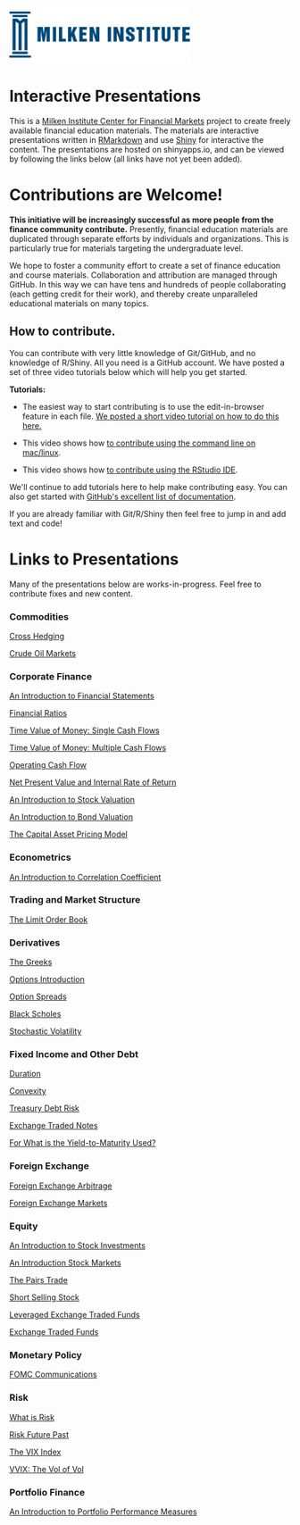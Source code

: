 <div id="mi"><img src="mi.png" style="height:100px;"></div> 

# Interactive Presentations

This is a [Milken Institute Center for Financial Markets](http://www.milkeninstitute.org/centers/markets) project to create freely available financial education materials. The materials are interactive presentations written in [RMarkdown](http://rmarkdown.rstudio.com/) and use [Shiny](http://shiny.rstudio.com/) for interactive the content.  The presentations are hosted on shinyapps.io, and can be viewed by following the links below (all links have not yet been added).

# Contributions are Welcome!

**This initiative will be increasingly successful as more people from the finance community contribute.**  Presently, financial education materials are duplicated through separate efforts by individuals and organizations. This is particularly true for materials targeting the undergraduate level.

We hope to foster a community effort to create a set of finance education and course materials. Collaboration and attribution are managed through GitHub.  In this way we can have tens and hundreds of people collaborating (each getting credit for their work), and thereby create unparalleled educational materials on many topics.

## How to contribute.

You can contribute with very little knowledge of Git/GitHub, and no knowledge of R/Shiny.  All you need is a GitHub account.  We have posted a set of three video tutorials below which will help you get started.

**Tutorials:**

-  The easiest way to start contributing is to use the edit-in-browser feature in each file. [We posted a short video tutorial on how to do this here.](https://www.youtube.com/watch?v=iVC9UKkaiko)  

-  This video shows how [to contribute using the command line on mac/linux](https://www.youtube.com/watch?v=pII-Jop07yM). 

-  This video shows how [to contribute using the RStudio IDE](https://www.youtube.com/watch?v=4zDQSibnyzM).

We'll continue to add tutorials here to help make contributing easy.  You can also get started with [GitHub's excellent list of documentation](https://help.github.com/articles/good-resources-for-learning-git-and-github).

If you are already familiar with Git/R/Shiny then feel free to jump in and add text and code!  

# Links to Presentations

Many of the presentations below are works-in-progress.  Feel free to contribute fixes and new content. 

### Commodities

[Cross Hedging](https://micfm.shinyapps.io/cross_hedging_presentation)

[Crude Oil Markets](https://micfm.shinyapps.io/crude_oil_markets)

### Corporate Finance

[An Introduction to Financial Statements](https://micfm.shinyapps.io/basic_financial_statements)

[Financial Ratios](https://micfm.shinyapps.io/Financial_Ratios)

[Time Value of Money: Single Cash Flows](https://micfm.shinyapps.io/TVM_Single_CFs)

[Time Value of Money: Multiple Cash Flows](https://micfm.shinyapps.io/TVM_Multiple_CFs/)

[Operating Cash Flow](https://micfm.shinyapps.io/OCFs)

[Net Present Value and Internal Rate of Return](https://micfm.shinyapps.io/NPV_and_IRR/)

[An Introduction to Stock Valuation](https://micfm.shinyapps.io/intro_stock_valuation/)

[An Introduction to Bond Valuation](https://micfm.shinyapps.io/intro_bond_valuation)

[The Capital Asset Pricing Model](https://micfm.shinyapps.io/The_CAPM)

### Econometrics

[An Introduction to Correlation Coefficient](https://micfm.shinyapps.io/what_is_correlation)

### Trading and Market Structure

[The Limit Order Book](https://micfm.shinyapps.io/limit_order_book/)

### Derivatives

[The Greeks](https://micfm.shinyapps.io/greeks)

[Options Introduction](https://micfm.shinyapps.io/option_intro)

[Option Spreads](https://micfm.shinyapps.io/option_spreads)

[Black Scholes](https://micfm.shinyapps.io/black_scholes)

[Stochastic Volatility](https://micfm.shinyapps.io/stochastic_vol)

### Fixed Income and Other Debt

[Duration](https://micfm.shinyapps.io/intro_duration/)

[Convexity](https://micfm.shinyapps.io/convexity/)

[Treasury Debt Risk](https://micfm.shinyapps.io/treasury_debt_risk/)

[Exchange Traded Notes](https://micfm.shinyapps.io/ETNs/)

[For What is the Yield-to-Maturity Used?](https://micfm.shinyapps.io/For_What_YTM_Used/)

### Foreign Exchange

[Foreign Exchange Arbitrage](https://micfm.shinyapps.io/fx_arbitrage/)

[Foreign Exchange Markets](https://micfm.shinyapps.io/fx_market)

### Equity

[An Introduction to Stock Investments](https://micfm.shinyapps.io/stock/)

[An Introduction Stock Markets](https://micfm.shinyapps.io/stock_markets/)

[The Pairs Trade](https://micfm.shinyapps.io/pairs_trade/)

[Short Selling Stock](https://micfm.shinyapps.io/short_selling_stock/)

[Leveraged Exchange Traded Funds](https://micfm.shinyapps.io/leveragedETFs/)

[Exchange Traded Funds](https://micfm.shinyapps.io/ETFs/)

<!-- #### Need to consolidate the stock market presentations below.  -->

<!-- [Stock Markets Dark Pools](https://micfm.shinyapps.io/stock_markets_dark_pools/) -->

<!-- [Stock Markets Function](https://micfm.shinyapps.io/stock_markets_function/) -->

<!-- [Stock Markets Over Time](https://micfm.shinyapps.io/stock_markets_over_time/) -->

### Monetary Policy

[FOMC Communications](https://micfm.shinyapps.io/fed_communications/)

<!-- [US Monetary Policy](https://micfm.shinyapps.io/us_monetary_policy/) -->

### Risk

[What is Risk](https://micfm.shinyapps.io/what_is_risk/)

[Risk Future Past](https://micfm.shinyapps.io/risk_future_past/)

[The VIX Index](https://micfm.shinyapps.io/The_VIX/)

[VVIX: The Vol of Vol](https://micfm.shinyapps.io/The_VVIX)

### Portfolio Finance

[An Introduction to Portfolio Performance Measures](https://micfm.shinyapps.io/portfolio_performance_measures/)

